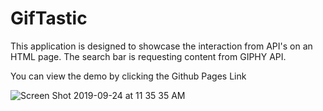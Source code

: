 # GifTastic
This application is designed to showcase the interaction from API's on an HTML page. The search bar is requesting content from GIPHY API. 

You can view the demo by clicking the Github Pages Link

![Screen Shot 2019-09-24 at 11 35 35 AM](https://user-images.githubusercontent.com/49245604/65527151-32454b80-dec0-11e9-93a3-7583f9b27752.png)
